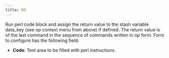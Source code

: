 ```yaml
---
title: DO
---
```


Run perl code block and assign the return value to the stash variable data_key (see op context menu from above) if defined. The return value is of the last command in the sequence of commands written in op form. Form to configure has the following field: 

* **Code**: Text area to be filled with perl instructions.

